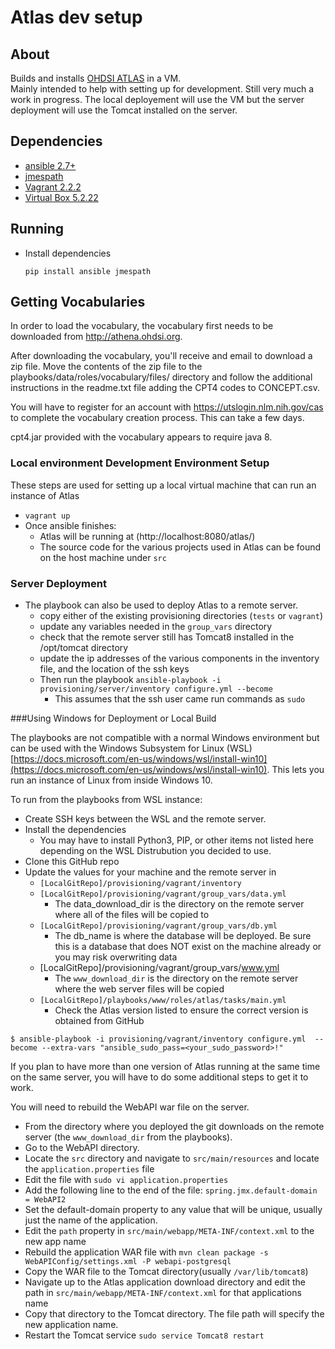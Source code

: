 # Atlas dev setup

## About 
Builds and installs [OHDSI ATLAS](https://www.ohdsi.org/atlas-a-unified-interface-for-the-ohdsi-tools/) in a VM.  
Mainly intended to help with setting up for development. Still very much a work in progress. The local deployement will use the VM but
the server deployment will use the Tomcat installed on the server.  

## Dependencies
* [ansible 2.7+](https://docs.ansible.com/ansible/latest/installation_guide/intro_installation.html)
* [jmespath](https://pypi.org/project/jmespath/)
* [Vagrant 2.2.2](https://www.vagrantup.com/intro/getting-started/install.html)
* [Virtual Box 5.2.22](https://www.vagrantup.com/intro/getting-started/install.html)

## Running
* Install dependencies
    ```
    pip install ansible jmespath
    ```
## Getting Vocabularies
In order to load the vocabulary, the vocabulary first needs to be downloaded from http://athena.ohdsi.org.

After downloading the vocabulary, you'll receive and email to download a zip file. Move the contents of the zip file to the playbooks/data/roles/vocabulary/files/ directory and follow the additional instructions in the readme.txt file adding the CPT4 codes to CONCEPT.csv.

You will have to register for an account with https://utslogin.nlm.nih.gov/cas to complete the vocabulary creation process.  This can take a few days.

cpt4.jar provided with the vocabulary appears to require java 8. 

### Local environment Development Environment Setup
These steps are used for setting up a local virtual machine that can run an instance of Atlas
* `vagrant up`
* Once ansible finishes: 
    * Atlas will be running at (http://localhost:8080/atlas/)
    * The source code for the various projects used in Atlas can be found on the host machine under `src`
    
### Server Deployment
* The playbook can also be used to deploy Atlas to a remote server.  
    * copy either of the existing provisioning directories (`tests` or `vagrant`)
    * update any variables needed in the `group_vars` directory
	* check that the remote server still has Tomcat8 installed in the /opt/tomcat directory
    * update the ip addresses of the various components in the inventory file, and the location of the ssh keys
    * Then run the playbook `ansible-playbook -i provisioning/server/inventory configure.yml --become`
        * This assumes that the ssh user came run commands as `sudo`

###Using Windows for Deployment or Local Build

The playbooks are not compatible with a normal Windows environment but can be used with the Windows Subsystem for Linux (WSL) [https://docs.microsoft.com/en-us/windows/wsl/install-win10](https://docs.microsoft.com/en-us/windows/wsl/install-win10).  This lets you run an instance of Linux from inside Windows 10.  

To run from the playbooks from WSL instance: 

* Create SSH keys between the WSL and the remote server.
* Install the dependencies
	*	You may have to install Python3, PIP, or other items not listed here depending on the WSL Distrubution you decided to use.
* Clone this GitHub repo 
* Update the values for your machine and the remote server in 
	* `[LocalGitRepo]/provisioning/vagrant/inventory`
	* `[LocalGitRepo]/provisioning/vagrant/group_vars/data.yml`
		* The data_download_dir is the directory on the remote server where all of the files will be copied to
	* `[LocalGitRepo]/provisioning/vagrant/group_vars/db.yml`
		* The db_name is where the database will be deployed. Be sure this is a database that does NOT exist on the machine already or you may risk overwriting data
	* [LocalGitRepo]/provisioning/vagrant/group_vars/www.yml
		* The `www_download_dir` is the directory on the remote server where the web server files will be copied
	* `[LocalGitRepo]/playbooks/www/roles/atlas/tasks/main.yml`
		* Check the Atlas version listed to ensure the correct version is obtained from GitHub
			
```
$ ansible-playbook -i provisioning/vagrant/inventory configure.yml  --become --extra-vars "ansible_sudo_pass=<your_sudo_password>!"   
```

If you plan to have more than one version of Atlas running at the same time on the same server, you will have to do some additional steps to get it to work. 

You will need to rebuild the WebAPI war file on the server.  

* From the directory where you deployed the git downloads on the remote server (the `www_download_dir` from the playbooks).  
* Go to the WebAPI directory.  
* Locate the `src` directory and navigate to `src/main/resources` and locate the `application.properties` file
* Edit the file with `sudo vi application.properties`
* Add the following line to the end of the file: `spring.jmx.default-domain = WebAPI2`
 * Set the default-domain property to any value that will be unique, usually just the name of the application.
* Edit the `path` property in `src/main/webapp/META-INF/context.xml`  to the new app name
* Rebuild the application WAR file with `mvn clean package -s WebAPIConfig/settings.xml -P webapi-postgresql`
* Copy the WAR file to the Tomcat directory(usually `/var/lib/tomcat8`)
* Navigate up to the Atlas application download directory and edit the path in `src/main/webapp/META-INF/context.xml` for that applications name
* Copy that directory to the Tomcat directory.  The file path will specify the new application name.
* Restart the Tomcat service `sudo service Tomcat8 restart`